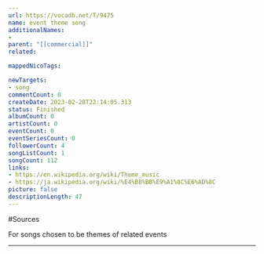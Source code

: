 ```yaml
---
url: https://vocadb.net/T/9475
name: event theme song
additionalNames: 
- 
parent: "[[commercial]]"
related:

mappedNicoTags:

newTargets:
- song
commentCount: 0
createDate: 2023-02-28T22:14:05.313
status: Finished
albumCount: 0
artistCount: 0
eventCount: 0
eventSeriesCount: 0
followerCount: 4
songListCount: 1
songCount: 112
links: 
- https://en.wikipedia.org/wiki/Theme_music
- https://ja.wikipedia.org/wiki/%E4%B8%BB%E9%A1%8C%E6%AD%8C
picture: false
descriptionLength: 47
---
```


#Sources

For songs chosen to be themes of related events

---

